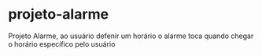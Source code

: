 # projeto-alarme
 Projeto Alarme, ao usuário defenir um horário o alarme toca quando chegar o horário específico pelo usuário 
